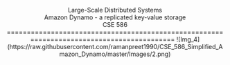 <p align="center">Large-Scale Distributed Systems</br>Amazon Dynamo - a replicated key-value storage</br>CSE 586
==========================================================================================
![Img_4](https://raw.githubusercontent.com/ramanpreet1990/CSE_586_Simplified_Amazon_Dynamo/master/Images/2.png)
